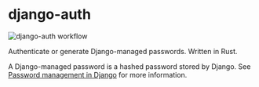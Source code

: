 # django-auth

![django-auth workflow](https://github.com/mindeng/django-auth/actions/workflows/rust.yml/badge.svg)

Authenticate or generate Django-managed passwords. Written in Rust.

A Django-managed password is a hashed password stored by Django.
See [Password management in Django][1] for more information.

[1]: https://docs.djangoproject.com/en/5.0/topics/auth/passwords/

